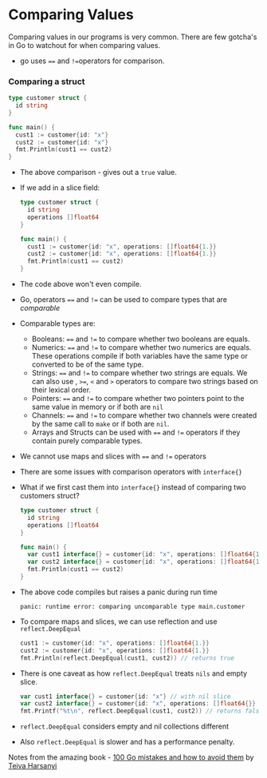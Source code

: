 # Comparing Values

Comparing values in our programs is very common. There are few gotcha's in Go to watchout for when comparing values.

- go uses `==` and `!=`operators for comparison.

### Comparing a struct

```go
type customer struct { 
  id string 
}

func main() { 
  cust1 := customer{id: "x"} 
  cust2 := customer{id: "x"} 
  fmt.Println(cust1 == cust2) 
}
```

- The above comparison - gives out a `true` value.

- If we add in a slice field:

  ```go
  type customer struct { 
    id string 
    operations []float64 
  }
  
  func main() { 
    cust1 := customer{id: "x", operations: []float64{1.}} 
    cust2 := customer{id: "x", operations: []float64{1.}} 
    fmt.Println(cust1 == cust2) 
  }
  ```

- The code above won't even compile. 

- Go, operators `==` and `!=` can be used to compare types that are *comparable*

- Comparable types are:

  - Booleans:  `==` and `!=` to compare whether two booleans are equals.
  - Numerics: `==` and `!=` to compare whether two numerics are equals. These operations compile if both variables have the same type or converted to be of the same type.
  - Strings: `==` and `!=` to compare whether two strings are equals. We can also use , `>=`, `<` and `>` operators to compare two strings based on their lexical order.
  - Pointers: `==` and `!=` to compare whether two pointers point to the same value in memory or if both are `nil`
  - Channels: `==` and `!=` to compare whether two channels were created by the same call to `make` or if both are `nil`.
  - Arrays and Structs can be used with `==` and `!=` operators if they contain purely comparable types.

- We cannot use maps and slices with `==` and `!=`  operators

- There are some issues with comparison operators with `interface{}`

- What if we first cast them into `interface{}` instead of comparing two customers struct?

  ```go
  type customer struct { 
    id string 
    operations []float64 
  }
  
  func main() {
  	var cust1 interface{} = customer{id: "x", operations: []float64{1.}} 
  	var cust2 interface{} = customer{id: "x", operations: []float64{1.}} 
  	fmt.Println(cust1 == cust2)
  }
  ```

- The above code compiles but raises a panic during run time

  `panic: runtime error: comparing uncomparable type main.customer`

- To compare maps and slices, we can use reflection and use `reflect.DeepEqual`

  ```Go
  cust1 := customer{id: "x", operations: []float64{1.}} 
  cust2 := customer{id: "x", operations: []float64{1.}} 
  fmt.Println(reflect.DeepEqual(cust1, cust2)) // returns true
  ```

- There is one caveat as how `reflect.DeepEqual` treats `nils` and empty slice.

  ```go
  var cust1 interface{} = customer{id: "x"} // with nil slice
  var cust2 interface{} = customer{id: "x", operations: []float64{}} // with empty slice
  fmt.Printf("%t\n", reflect.DeepEqual(cust1, cust2)) // returns false
  ```

- `reflect.DeepEqual` considers empty and nil collections different

- Also `reflect.DeepEqual` is slower and has a performance penalty.



Notes from the amazing book - [100 Go mistakes and how to avoid them](https://www.manning.com/books/100-go-mistakes-and-how-to-avoid-them) by [Teiva Harsanyi](https://teivah.github.io/)

